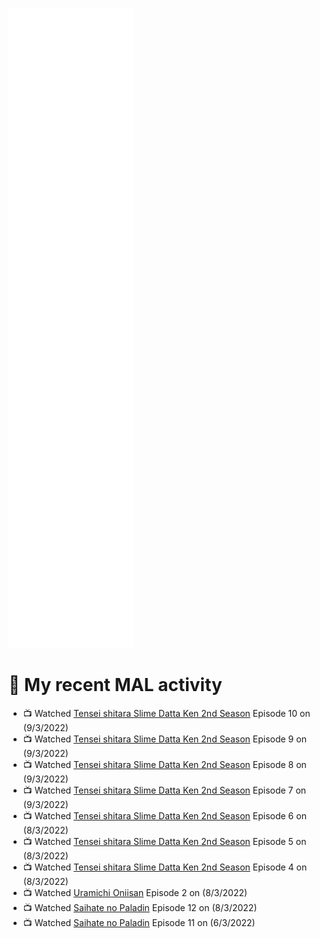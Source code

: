 ![Metrics](https://github.com/noxan-dev/noxan-dev/blob/main/github-metrics.svg)

# 🌸 My recent MAL activity

<!-- MAL_ACTIVITY:start -->

- 📺 Watched [Tensei shitara Slime Datta Ken 2nd Season](https://myanimelist.net/anime/39551) Episode 10 on (9/3/2022)
- 📺 Watched [Tensei shitara Slime Datta Ken 2nd Season](https://myanimelist.net/anime/39551) Episode 9 on (9/3/2022)
- 📺 Watched [Tensei shitara Slime Datta Ken 2nd Season](https://myanimelist.net/anime/39551) Episode 8 on (9/3/2022)
- 📺 Watched [Tensei shitara Slime Datta Ken 2nd Season](https://myanimelist.net/anime/39551) Episode 7 on (9/3/2022)
- 📺 Watched [Tensei shitara Slime Datta Ken 2nd Season](https://myanimelist.net/anime/39551) Episode 6 on (8/3/2022)
- 📺 Watched [Tensei shitara Slime Datta Ken 2nd Season](https://myanimelist.net/anime/39551) Episode 5 on (8/3/2022)
- 📺 Watched [Tensei shitara Slime Datta Ken 2nd Season](https://myanimelist.net/anime/39551) Episode 4 on (8/3/2022)
- 📺 Watched [Uramichi Oniisan](https://myanimelist.net/anime/40620) Episode 2 on (8/3/2022)
- 📺 Watched [Saihate no Paladin](https://myanimelist.net/anime/48761) Episode 12 on (8/3/2022)
- 📺 Watched [Saihate no Paladin](https://myanimelist.net/anime/48761) Episode 11 on (6/3/2022)

<!-- MAL_ACTIVITY:end -->
